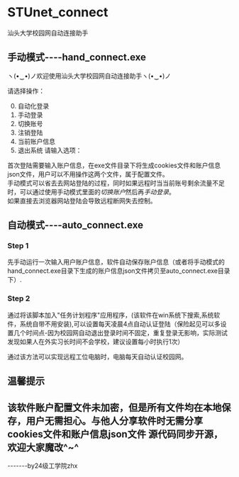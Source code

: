 # STUnet_connect
汕头大学校园网自动连接助手
## 手动模式----hand_connect.exe
ヽ(•‿•)ノ欢迎使用汕头大学校园网自动连接助手ヽ(•‿•)ノ

请选择操作：

0. 自动化登录
1. 手动登录
2. 切换账号
3. 注销登陆
4. 当前账户信息
5. 退出系统
请输入选项：

首次登陆需要输入账户信息，在exe文件目录下将生成cookies文件和账户信息json文件，用户可以不用操作这两个文件，属于配置文件。  
手动模式可以省去去网站登陆的过程，同时如果远程时当当前账号剩余流量不足时，可以通过使用手动模式里面的*切换账户*然后再*手动登录*。  
如果直接去浏览器网站登陆会导致远程断网失去控制。


## 自动模式----auto_connect.exe
### Step 1
先手动运行一次输入用户账户信息，软件自动保存账户信息（或者将手动模式的hand_connect.exe目录下生成的账户信息json文件拷贝至auto_connect.exe目录下）.  
### Step 2
通过将该脚本加入"任务计划程序"应用程序，(该软件在win系统下搜索,系统软件，系统自带不用安装),可以设置每天凌晨4点自动认证登陆（保险起见可以多设置几个时间点-因为校园网自动退出登录时间不固定，重复登录无影响，实际测试发现如果人在外实习长时间不会学校，建议设置每小时执行1次）

通过该方法可以实现远程工位电脑时，电脑每天自动认证校园网。

## 温馨提示
该软件账户配置文件未加密，但是所有文件均在本地保存，用户无需担心。与他人分享软件时无需分享cookies文件和账户信息json文件
源代码同步开源，欢迎大家魔改^~^
----------------------------------------------------------------------------------------------------------------------
-------by24级工学院zhx
